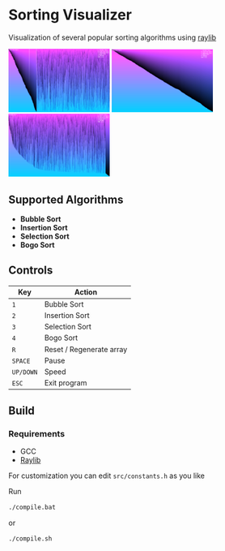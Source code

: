 # Sorting Visualizer

Visualization of several popular sorting algorithms using [raylib](https://www.raylib.com/)

<p>
<img src="res/github/insertion.png" width="200">
<img src="res/github/selection.png" width="200">
<img src="res/github/bubble.png" width="200">
</p>
 
## Supported Algorithms

- **Bubble Sort**
- **Insertion Sort**
- **Selection Sort**
- **Bogo Sort**

## Controls

| Key       | Action                     |
|-----------|----------------------------|
| `1`       | Bubble Sort                |
| `2`       | Insertion Sort             |
| `3`       | Selection Sort             |
| `4`       | Bogo Sort                  |
| `R`       | Reset / Regenerate array   |
| `SPACE`   | Pause                      |
| `UP/DOWN` | Speed                      |
| `ESC`     | Exit program               |

## Build

### Requirements

- GCC
- [Raylib](https://github.com/raysan5/raylib)

For customization you can edit ```src/constants.h``` as you like

Run
 ```bat
./compile.bat
```

 or

```shell
./compile.sh
```
